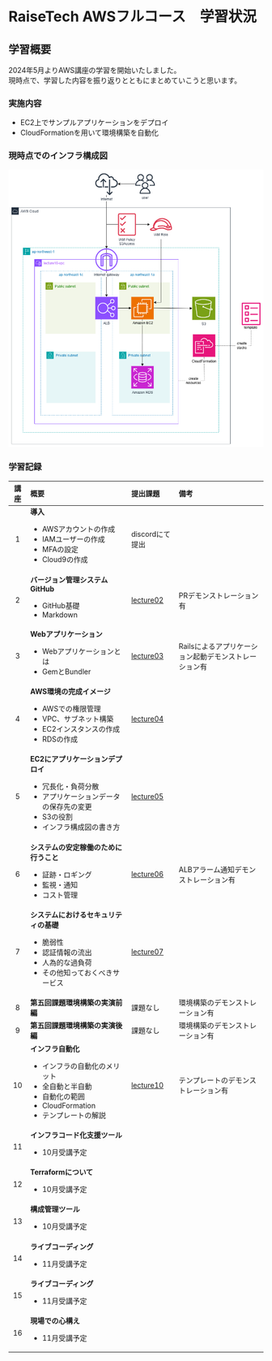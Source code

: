 # RaiseTech AWSフルコース　学習状況
## 学習概要  
2024年5月よりAWS講座の学習を開始いたしました。  
現時点で、学習した内容を振り返りとともにまとめていこうと思います。  
### 実施内容  
- EC2上でサンプルアプリケーションをデプロイ  
- CloudFormationを用いて環境構築を自動化
### 現時点でのインフラ構成図  
![構成図](/readmeimg/kouseizu.drawio.png)  
### 学習記録  


|講座|概要|提出課題|備考|
|:---:|:---|:----|:---|
|1|**導入**<ul><li> AWSアカウントの作成<li> IAMユーザーの作成<li> MFAの設定<li> Cloud9の作成|discordにて提出|
|2|**バージョン管理システムGitHub**<ul><li>GitHub基礎<li> Markdown|[lecture02](lecture02.md)|PRデモンストレーション有|
|3|**Webアプリケーション**<ul><li>Webアプリケーションとは<li> GemとBundler|[lecture03](lecture03.md)|Railsによるアプリケーション起動デモンストレーション有|
|4|**AWS環境の完成イメージ**<ul><li>AWSでの権限管理<li> VPC、サブネット構築<li> EC2インスタンスの作成<li> RDSの作成|[lecture04](lecture04.md)|
|5|**EC2にアプリケーションデプロイ**<ul><li>冗長化・負荷分散<li> アプリケーションデータの保存先の変更<li> S3の役割<li> インフラ構成図の書き方|[lecture05](mdfail5)
|6|**システムの安定稼働のために行うこと**<ul><li>証跡・ロギング<li> 監視・通知<li> コスト管理|[lecture06](lecture06/lecture06.md)|ALBアラーム通知デモンストレーション有|
|7|**システムにおけるセキュリティの基礎**<ul><li>脆弱性<li> 認証情報の流出<li> 人為的な過負荷<li> その他知っておくべきサービス|[lecture07](lecture07.md)|
|8|**第五回課題環境構築の実演前編**|課題なし|環境構築のデモンストレーション有|
|9|**第五回課題環境構築の実演後編**|課題なし|環境構築のデモンストレーション有|
|10|**インフラ自動化**<ul><li>インフラの自動化のメリット<li> 全自動と半自動<li> 自動化の範囲<li> CloudFormation<li> テンプレートの解説|[lecture10](lecture10/lecture10.md)|テンプレートのデモンストレーション有|
|11|**インフラコード化支援ツール**<ul><li> 10月受講予定
|12|**Terraformについて**<ul><li> 10月受講予定
|13|**構成管理ツール**<ul><li> 10月受講予定
|14|**ライブコーディング**<ul><li> 11月受講予定
|15|**ライブコーディング**<ul><li> 11月受講予定
|16|**現場での心構え**<ul><li> 11月受講予定
